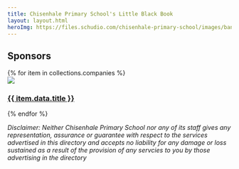 ```yaml
---
title: Chisenhale Primary School's Little Black Book
layout: layout.html
heroImg: https://files.schudio.com/chisenhale-primary-school/images/banners/Copy_of_DSC04158.jpg
---
```


## Sponsors

<section>
{% for item in collections.companies %}
<article>
    <img src="{{item.data.heroImg}}" />
    <h1><a href="{{ item.url }}">{{ item.data.title }}</a></h1> 
</article>
{% endfor %}
</section>

<i>Disclaimer: Neither Chisenhale Primary School nor any of its staff gives any representation, assurance or guarantee with respect to the services advertised in this directory and accepts no liability for any damage or loss sustained as a result of the provision of any servcies to you by those advertising in the directory</i>
